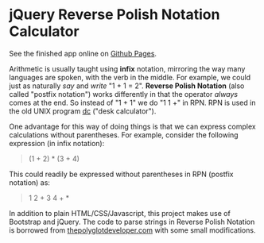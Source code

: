 # jQuery Reverse Polish Notation Calculator

See the finished app online on [Github Pages](https://captainalan.github.io/jQuery-RPN-calculator/).

Arithmetic is usually taught using **infix** notation, mirroring the way many languages are spoken, with the verb in the middle. For example, we could just as naturally *say* and *write* "1 + 1 = 2". **Reverse Polish Notation** (also called "postfix notation") works differently in that the operator *always* comes at the end. So instead of "1 + 1" we do "1 1 +" in RPN. RPN is used in the old UNIX program [dc](https://en.wikipedia.org/wiki/Dc_(computer_program)) ("desk calculator").

One advantage for this way of doing things is that we can express complex calculations without parentheses. For example, consider the following expression (in infix notation):

> (1 + 2) * (3 + 4)

This could readily be expressed without parentheses in RPN (postfix notation) as:

> 1 2 + 3 4 + *

In addition to plain HTML/CSS/Javascript, this project makes use of Bootstrap and jQuery. The code to parse strings in Reverse Polish Notation is borrowed from [thepolyglotdeveloper.com](https://www.thepolyglotdeveloper.com/2015/04/evaluate-a-reverse-polish-notation-equation-with-javascript/) with some small modifications.
